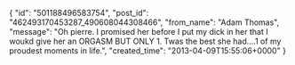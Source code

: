  {
   "id": "501188496583754",
   "post_id": "462493170453287_490608044308466",
   "from_name": "Adam Thomas",
   "message": "Oh pierre. I promised her before I put my dick in her that I woukd give her an ORGASM BUT ONLY 1. Twas the best she had....1 of my proudest moments in life.",
   "created_time": "2013-04-09T15:55:06+0000"
 }
